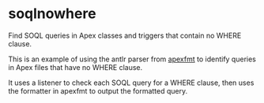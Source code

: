 # soqlnowhere

Find SOQL queries in Apex classes and triggers that contain no WHERE clause.

This is an example of using the antlr parser from
[apexfmt](https://github.com/octoberswimmer/apexfmt) to identify queries in
Apex files that have no WHERE clause.

It uses a listener to check each SOQL query for a WHERE clause, then uses the
formatter in apexfmt to output the formatted query.
